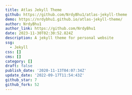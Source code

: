 ```yaml
---
title: Atlas Jekyll Theme
github: https://github.com/NrdyBhu1/atlas-jekyll-theme
demo: https://nrdybhu1.github.io/atlas-jekyll-theme/
author: NrdyBhu1
author_link: https://github.com/NrdyBhu1
date: 2023-11-30T02:30:52.824Z
description: A jekyll theme for personal website
ssg:
  - Jekyll
css: []
cms: []
category: []
draft: false
publish_date: '2020-11-13T04:07:34Z'
update_date: '2022-09-17T11:54:43Z'
github_star: 7
github_fork: 52
---
```


